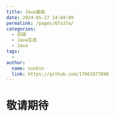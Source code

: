 ```yaml
---
title: Java基础
date: 2024-05-27 14:04:09
permalink: /pages/6fa37a/
categories:
  - 后端
  - Java生态
  - Java
tags:
  - 
author: 
  name: sunbin
  link: https://github.com/17661977890
---
```

# 敬请期待